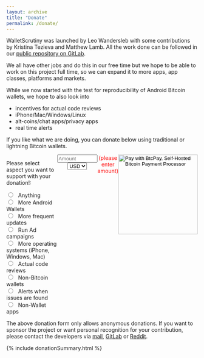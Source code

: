 ```yaml
---
layout: archive
title: "Donate"
permalink: /donate/
---
```



WalletScrutiny was launched by Leo Wandersleb with some contributions by
Kristina Tezieva and Matthew Lamb. All the work done can be followed in our
[public repository on GitLab](https://gitlab.com/walletscrutiny/walletScrutinyCom).

We all have other jobs and do this in our free time but we hope to be able to
work on this project full time, so we can expand it to more apps, app classes,
platforms and markets.

While we now started with the test for reproducibility of Android Bitcoin wallets, we
hope to also look into

* incentives for actual code reviews
* iPhone/Mac/Windows/Linux
* alt-coins/chat apps/privacy apps
* real time alerts

If you like what we are doing, you can donate below using traditional or
lightning Bitcoin wallets.

<style>
label {
  display: inline;
  margin-left: 10px;
}

form br {
  display: inline;
}
</style>
<script type="text/javascript">
function updateAspect(radioBtn) {
  document.getElementsByName('checkoutDesc')[0].value = 'Donation WalletScrutiny - ' + radioBtn.value
}

function update() {
  var amount = document.getElementById('btcpay-input-price_7826565').value
  if (!amount.match(/^[\.0-9]+$/)) {
    var showAlert = 'block'
  } else {
    var showAlert = 'none'
  }
  document.getElementById('enterAmount').style.display = showAlert
}
</script>
<form name="payForm" method="POST" action="https://pos.btcpay.nz/api/v1/invoices" class="btcpay-form btcpay-form--block" style="display:flex">
  <input type="hidden" name="storeId" value="7WhWPWK41yURwAUoY8SiAsrvVzkSXyndHfLJKX2aanAK" />
  <input type="hidden" name="orderId" value="" />
  <input type="hidden" name="checkoutDesc" value="Donation WalletScrutiny - Any" />
  <!-- input type="hidden" name="serverIpn" value="https://walletscrutiny.com/invoiceCB" -->
  <input type="hidden" name="browserRedirect" value="https://walletscrutiny.com/thanks/">
  <div>
    <p>Please select aspect you want to support with your donation!:</p>
    <input onChange="updateAspect(this)" type="radio" id="aspect0" name="aspect" value="Any"><label for="aspect0">Anything</label><br>
    <input onChange="updateAspect(this)" type="radio" id="aspect1" name="aspect" value="MoreWallets"><label for="aspect1">More Android Wallets</label><br>
    <input onChange="updateAspect(this)" type="radio" id="aspect2" name="aspect" value="FrequentUpdates"><label for="aspect2">More frequent updates</label><br>
    <input onChange="updateAspect(this)" type="radio" id="aspect3" name="aspect" value="AdCampaign"><label for="aspect3">Run Ad campaigns</label><br>
    <input onChange="updateAspect(this)" type="radio" id="aspect4" name="aspect" value="MoreOS"><label for="aspect4">More operating systems (iPhone, Windows, Mac)</label><br>
    <input onChange="updateAspect(this)" type="radio" id="aspect5" name="aspect" value="CodeReviews"><label for="aspect5">Actual code reviews</label><br>
    <input onChange="updateAspect(this)" type="radio" id="aspect6" name="aspect" value="NonBitcoinWallets"><label for="aspect6">Non-Bitcoin wallets</label><br>
    <input onChange="updateAspect(this)" type="radio" id="aspect7" name="aspect" value="Alerts"><label for="aspect7">Alerts when issues are found</label><br>
    <input onChange="updateAspect(this)" type="radio" id="aspect8" name="aspect" value="NonWalletApps"><label for="aspect8">Non-Wallet apps</label><br>
  </div>
  <div style="text-align:center">
    <input id='btcpay-input-price_7826565' name="price" type="text"
      style="width: 8em;" onInput="update()" placeholder="Amount" />
    <select name="currency" style="display:inline">
      <option value="USD" selected>USD</option>
      <option value="GBP">GBP</option>
      <option value="EUR">EUR</option>
      <option value="BTC">BTC</option>
    </select>
  </div>
  <div id="enterAmount" style="color:red;text-align:center">(please enter amount)</div>
  <input type="image" class="submit" name="submit" src="https://pos.btcpay.nz/img/paybutton/pay.svg" style="width:209px" alt="Pay with BtcPay, Self-Hosted Bitcoin Payment Processor">
</form>

The above donation form only allows anonymous donations. If you want to sponsor
the project or want personal recognition for your contribution, please
contact the developers via <a href="mailto:info@WalletScrutiny.com">mail</a>,
[GitLab](https://gitlab.com/walletscrutiny/walletScrutinyCom) or
[Reddit](https://www.reddit.com/r/WalletScrutiny/).

{% include donationSummary.html %}
